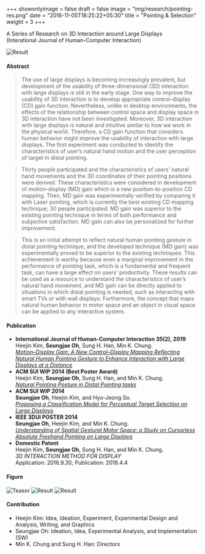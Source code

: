 +++
showonlyimage = false
draft = false
image = "img/research/pointing-res.png"
date = "2016-11-05T18:25:22+05:30"
title = "Pointing & Selection"
weight = 3
+++

A Series of Research on 3D Interaction around Large Displays<br>(Interational Journal of Human-Computer Interaction)
<!--more-->

![Result][4]

#### Abstract
> The use of large displays is becoming increasingly prevalent, but development of the usability of three-dimensional (3D) interaction with large displays is still in the early stage. One way to improve the usability of 3D interaction is to develop appropriate control–display (CD) gain function. Nevertheless, unlike in desktop environments, the effects of the relationship between control space and display space in 3D interaction have not been investigated. Moreover, 3D interaction with large displays is natural and intuitive similar to how we work in the physical world. Therefore, a CD gain function that considers human behavior might improve the usability of interaction with large displays. The first experiment was conducted to identify the characteristics of user’s natural hand motion and the user perception of target in distal pointing. 

> Thirty people participated and the characteristics of users’ natural hand movements and the 3D coordinates of their pointing positions were derived. These characteristics were considered in development of motion–display (MD) gain which is a new position-to-position CD mapping. Then, MD gain was experimentally verified by comparing it with Laser pointing, which is currently the best existing CD mapping technique; 30 people participated. MD gain was superior to the existing pointing technique in terms of both performance and subjective satisfaction. MD gain can also be personalized for further improvement. 

> This is an initial attempt to reflect natural human pointing gesture in distal pointing technique, and the developed technique (MD gain) was experimentally proved to be superior to the existing techniques. This achievement is worthy because even a marginal improvement in the performance of pointing task, which is a fundamental and frequent task, can have a large effect on users’ productivity. These results can be used as a resource to understand the characteristics of user’s natural hand movement, and MD gain can be directly applied to situations in which distal pointing is needed, such as interacting with smart TVs or with wall displays. Furthermore, the concept that maps natural human behavior in motor space and an object in visual space can be applied to any interactive system.


#### Publication
* **International Journal of Human-Computer Interaction 35(2), 2019**<br> Heejin Kim, **Seungjae Oh**, Sung H. Han, Min K. Chung.<br>*[Motion–Display Gain: A New Control–Display Mapping Reflecting Natural Human Pointing Gesture to Enhance Interaction with Large Displays at a Distance](https://doi.org/10.1080/10447318.2018.1447422)*
* **ACM SUI WIP 2014 (Best Poster Award)**<br>Heejin Kim, **Seungjae Oh**, Sung H. Han, and Min K. Chung.<br>*[Natural Pointing Posture in Distal Pointing tasks](https://doi.org/10.1145/2659766.2661213)*
* **ACM SUI WIP 2014**<br>**Seungjae Oh**, Heejin Kim, and Hyo-Jeong So.<br>*[Proposing a Classification Model for Perceptual Target Selection on Large Displays](https://doi.org/10.1145/2659766.2661216)*
* **IEEE 3DUI POSTER 2014**<br>**Seungjae Oh**, Heejin Kim, and Min K. Chung.<br>*[Understanding of Spatial Gestural Motor Space: a Study on Cursorless Absolute Freehand Pointing on Large Displays](https://doi.org/10.1109/3DUI.2014.6798873)*
* **Domestic Patent**<br>Heejin Kim, **Seungjae Oh**, Sung H. Han, and Min K. Chung. <br>*3D INTERACTION METHOD FOR DISPLAY* <br>Application: 2016.9.30; Publication: 2018.4.4

#### Figure
![Teasor][1]
![Result][2]
![Result][3]

#### Contribution 
* Heejin Kim: Idea, Ideation, Experiment, Experimental Design and Analysis, Writing, and Graphics
* Seungjae Oh: Ideation, Idea, Experimental Analysis, and Implementation (SW) 
* Min K. Chung and Sung H. Han: Directors

[1]: /img/research/pointing-teaser.png
[2]: /img/research/pointing-res.png
[3]: /img/research/pointing-res2.png
[4]: /img/research/pointing-res3.png

